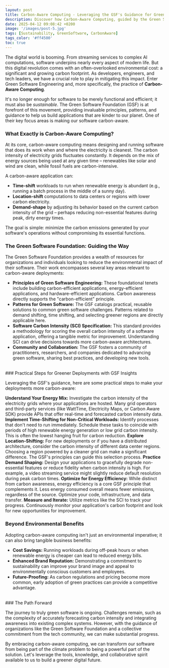 ```yaml
---
layout: post
title: Carbon-Aware Computing - Leveraging the GSF's Guidance for Greener Deployments
description: Discover how Carbon-Aware Computing, guided by the Green Software Foundation, can help you build more sustainable software and reduce your application's carbon footprint.
date: 2025-04-12 09:08:42 +0200
image: '/images/post-5.jpg'
tags: [Sustainability, GreenSoftware, CarbonAware]
tags_color: '#ff4500'
toc: true
---
```


The digital world is booming. From streaming services to complex AI computations, software underpins nearly every aspect of modern life. But this digital revolution comes with an often-overlooked environmental cost: a significant and growing carbon footprint. As developers, engineers, and tech leaders, we have a crucial role to play in mitigating this impact. Enter Green Software Engineering and, more specifically, the practice of **Carbon-Aware Computing**.

It's no longer enough for software to be merely functional and efficient; it must also be *sustainable*. The Green Software Foundation (GSF) is at forefront of this movement, providing invaluable principles, patterns, and guidance to help us build applications that are kinder to our planet. One of their key focus areas is making our software carbon-aware.

### What Exactly is Carbon-Aware Computing?

At its core, carbon-aware computing means designing and running software that does its work when and where the electricity is cleanest. The carbon intensity of electricity grids fluctuates constantly. It depends on the mix of energy sources being used at any given time – renewables like solar and wind are clean, while fossil fuels are carbon-intensive.

A carbon-aware application can:

* **Time-shift** workloads to run when renewable energy is abundant (e.g., running a batch process in the middle of a sunny day).
* **Location-shift** computations to data centers or regions with lower carbon electricity.
* **Demand-shape** by adjusting its behavior based on the current carbon intensity of the grid – perhaps reducing non-essential features during peak, dirty energy times.

The goal is simple: minimize the carbon emissions generated by your software's operations without compromising its essential functions.

### The Green Software Foundation: Guiding the Way

The Green Software Foundation provides a wealth of resources for organizations and individuals looking to reduce the environmental impact of their software. Their work encompasses several key areas relevant to carbon-aware deployments:

* **Principles of Green Software Engineering:** These foundational tenets include building carbon-efficient applications, energy-efficient applications, and hardware-efficient applications. Carbon awareness directly supports the "carbon-efficient" principle.
* **Patterns for Green Software:** The GSF catalogs practical, reusable solutions to common green software challenges. Patterns related to demand shifting, time shifting, and selecting greener regions are directly applicable here.
* **Software Carbon Intensity (SCI) Specification:** This standard provides a methodology for scoring the overall carbon intensity of a software application, offering a tangible metric for improvement. Understanding SCI can drive decisions towards more carbon-aware architectures.
* **Community and Collaboration:** The GSF fosters a community of practitioners, researchers, and companies dedicated to advancing green software, sharing best practices, and developing new tools.

<br/>
### Practical Steps for Greener Deployments with GSF Insights

Leveraging the GSF's guidance, here are some practical steps to make your deployments more carbon-aware:

**Understand Your Energy Mix:** Investigate the carbon intensity of the electricity grids where your applications are hosted. Many grid operators and third-party services (like WattTime, Electricity Maps, or Carbon Aware SDK) provide APIs that offer real-time and forecasted carbon intensity data.
**Implement Time-Shifting for Non-Critical Workloads:** Identify processes that don't need to run immediately. Schedule these tasks to coincide with periods of high renewable energy generation or low grid carbon intensity. This is often the lowest hanging fruit for carbon reduction.
**Explore Location-Shifting:** For new deployments or if you have a distributed architecture, consider the carbon intensity of different data center regions. Choosing a region powered by a cleaner grid can make a significant difference. The GSF's principles can guide this selection process.
**Practice Demand Shaping:** Design your applications to gracefully degrade non-essential features or reduce fidelity when carbon intensity is high. For example, a video streaming service might slightly reduce default resolution during peak carbon times.
**Optimize for Energy Efficiency:** While distinct from carbon awareness, energy efficiency is a core GSF principle that complements it. Less energy consumed overall means fewer emissions, regardless of the source. Optimize your code, infrastructure, and data transfer.
**Measure and Iterate:** Utilize metrics like the SCI to track your progress. Continuously monitor your application's carbon footprint and look for new opportunities for improvement.

### Beyond Environmental Benefits

Adopting carbon-aware computing isn't just an environmental imperative; it can also bring tangible business benefits:

* **Cost Savings:** Running workloads during off-peak hours or when renewable energy is cheaper can lead to reduced energy bills.
* **Enhanced Brand Reputation:** Demonstrating a commitment to sustainability can improve your brand image and appeal to environmentally conscious customers and employees.
* **Future-Proofing:** As carbon regulations and pricing become more common, early adoption of green practices can provide a competitive advantage.

<br/>
### The Path Forward

The journey to truly green software is ongoing. Challenges remain, such as the complexity of accurately forecasting carbon intensity and integrating awareness into existing complex systems. However, with the guidance of organizations like the Green Software Foundation and a collective commitment from the tech community, we can make substantial progress.

By embracing carbon-aware computing, we can transform our software from being part of the climate problem to being a powerful part of the solution. Let's leverage the tools, knowledge, and collaborative spirit available to us to build a greener digital future.